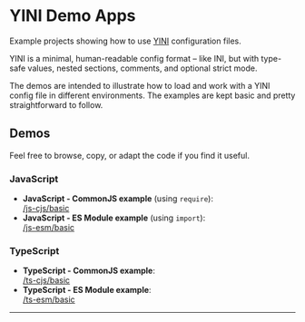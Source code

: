 # YINI Demo Apps
Example projects showing how to use [YINI](https://github.com/YINI-lang/YINI-spec) configuration files.

YINI is a minimal, human-readable config format – like INI, but with type-safe values, nested sections, comments, and optional strict mode.

The demos are intended to illustrate how to load and work with a YINI config file in different environments. The examples are kept basic and pretty straightforward to follow.

## Demos
Feel free to browse, copy, or adapt the code if you find it useful.

### JavaScript
- **JavaScript - CommonJS example** (using `require`):  
  [/js-cjs/basic](./js-cjs/basic/)
- **JavaScript - ES Module example** (using `import`):  
  [/js-esm/basic](./js-esm/basic/)

### TypeScript
- **TypeScript - CommonJS example**:  
  [/ts-cjs/basic](./ts-cjs/basic/)
- **TypeScript - ES Module example**:  
  [/ts-esm/basic](./ts-esm/basic/)

---
